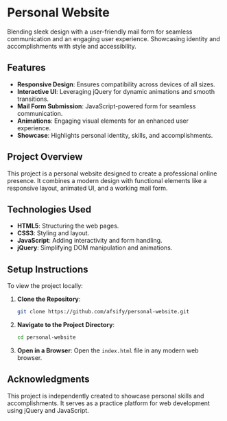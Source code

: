 # Personal Website

Blending sleek design with a user-friendly mail form for seamless communication and an engaging user experience. Showcasing identity and accomplishments with style and accessibility.

## Features

- **Responsive Design**: Ensures compatibility across devices of all sizes.
- **Interactive UI**: Leveraging jQuery for dynamic animations and smooth transitions.
- **Mail Form Submission**: JavaScript-powered form for seamless communication.
- **Animations**: Engaging visual elements for an enhanced user experience.
- **Showcase**: Highlights personal identity, skills, and accomplishments.

## Project Overview

This project is a personal website designed to create a professional online presence. It combines a modern design with functional elements like a responsive layout, animated UI, and a working mail form.

## Technologies Used

- **HTML5**: Structuring the web pages.
- **CSS3**: Styling and layout.
- **JavaScript**: Adding interactivity and form handling.
- **jQuery**: Simplifying DOM manipulation and animations.

## Setup Instructions

To view the project locally:

1. **Clone the Repository**:
   ```bash
   git clone https://github.com/afsify/personal-website.git
   ```

2. **Navigate to the Project Directory**:
   ```bash
   cd personal-website
   ```

3. **Open in a Browser**:
   Open the `index.html` file in any modern web browser.

## Acknowledgments

This project is independently created to showcase personal skills and accomplishments. It serves as a practice platform for web development using jQuery and JavaScript.
